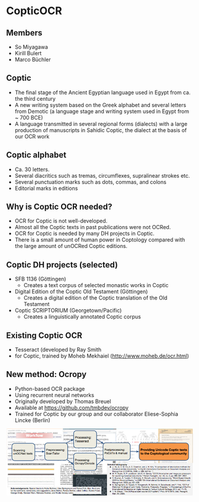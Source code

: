 # CopticOCR

## Members
- So Miyagawa
- Kirill Bulert
- Marco Büchler

## Coptic
- The final stage of the Ancient Egyptian language used in Egypt from ca. the third century 
- A new writing system based on the Greek alphabet and several letters from Demotic (a language stage and writing system used in Egypt from ~ 700 BCE)
-  A language transmitted in several regional forms (dialects) with a large production of manuscripts in Sahidic Coptic, the dialect at the basis of our OCR work

## Coptic alphabet
- Ca. 30 letters.
- Several diacritics such as tremas, circumflexes, supralinear strokes etc. 
- Several punctuation marks such as dots, commas, and colons  
- Editorial marks in editions

## Why is Coptic OCR needed?

- OCR for Coptic is not well-developed.
- Almost all the Coptic texts in past publications were not OCRed. 
 -   OCR for Coptic is needed by many DH projects in Coptic.
 -   There is a small amount of human power in Coptology compared with the large amount of unOCRed Coptic editions.

## Coptic DH projects (selected)
 -   SFB 1136 (Göttingen) 
 	 -   Creates a text corpus of selected monastic works in Coptic 
 -   Digital Edition of the Coptic Old Testament (Göttingen) 
 	 -   Creates a digital edition of the Coptic translation of the Old Testament 
 -   Coptic SCRIPTORIUM (Georgetown/Pacific) 
 	 -   Creates a linguistically annotated Coptic corpus

## Existing Coptic OCR
 -   Tesseract (developed by Ray Smith
 - for Coptic, trained by Moheb Mekhaiel (http://www.moheb.de/ocr.html)

## New method: Ocropy
 -   Python-based OCR package 
 -   Using recurrent neural networks 
 -   Originally developed by Thomas Breuel 
 -   Available at https://github.com/tmbdev/ocropy 
 -   Trained for Coptic by our group and our collaborator Eliese-Sophia Lincke (Berlin)

![alt text](img/workflow.png "Workflow")
